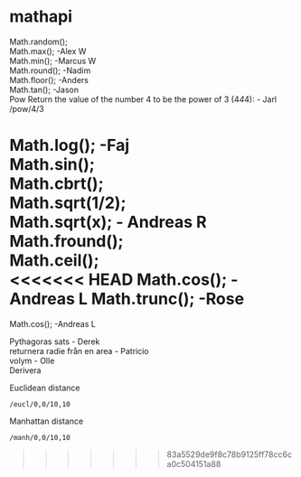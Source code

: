 # mathapi


Math.random();  
Math.max(); -Alex W  
Math.min(); -Marcus W    
Math.round(); -Nadim  
Math.floor(); -Anders  
Math.tan();  -Jason  
Pow Return the value of the number 4 to be the power of 3 (4*4*4): - Jarl   
/pow/4/3 

Math.log();  -Faj  
Math.sin();  
Math.cbrt();  
Math.sqrt(1/2);  
Math.sqrt(x); - Andreas R  
Math.fround();  
Math.ceil();  
<<<<<<< HEAD
Math.cos(); -Andreas L 
Math.trunc(); -Rose
=======
Math.cos(); -Andreas L  


Pythagoras sats - Derek  
returnera radie från en area - Patricio  
volym - Olle  
Derivera  



Euclidean distance
```
/eucl/0,0/10,10
```

Manhattan distance
```
/manh/0,0/10,10
```
>>>>>>> 83a5529de9f8c78b9125ff78cc6ca0c504151a88
